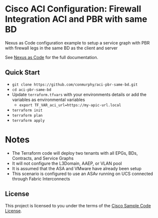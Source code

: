 # Cisco ACI Configuration: Firewall Integration ACI and PBR with same BD

Nexus as Code configuration example to setup a service graph with PBR with firewall legs in the same BD as the client and server

See [Nexus as Code](https://developer.cisco.com/docs/nexus-as-code/) for the full documentation.

## Quick Start

- `git clone https://github.com/conmurphy/aci-pbr-same-bd.git`
- `cd aci-pbr-same-bd`
- Update `terraform.tfvars` with your environments details or add the variables as environmental variables
  - `export TF_VAR_aci_url=https://my-apic-url.local`
- `terraform init`
- `terraform plan`
- `terraform apply`

# Notes

- The Terraform code will deploy two tenants with all EPGs, BDs, Contracts, and Service Graphs
- It will not configure the L3Domain, AAEP, or VLAN pool
- It is assumed that the ASA and VMware have already been setup
- This scenario is configured to use an ASAv running on UCS connected through Fabric Interconnects

## License

This project is licensed to you under the terms of the [Cisco Sample
Code License](./LICENSE).


